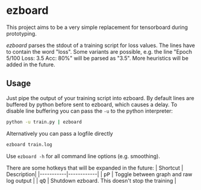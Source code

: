 # ezboard

This project aims to be a very simple replacement for tensorboard during prototyping.

*ezboard* parses the stdout of a training script for loss values. The lines have to contain the word "loss". Some variants are possible, e.g. the line "Epoch 5/100 Loss: 3.5 Acc: 80%" will be parsed as "3.5". More heuristics will be added in the future.

## Usage
Just pipe the output of your training script into ezboard. By default lines are buffered by python before sent to ezboard, which causes a delay. To disable line buffering you can pass the `-u` to the python interpreter:
```bash
python -u train.py | ezboard
```
Alternatively you can pass a logfile directly
```bash
ezboard train.log
```
Use `ezboard -h` for all command line options (e.g. smoothing).

There are some hotkeys that will be expanded in the future:
| Shortcut | Description|
|-----------|------------|
| <kbd>p</kbd><kbd>P</kbd> | Toggle between graph and raw log output |
| <kbd>q</kbd><kbd>Q</kbd> | Shutdown ezboard. This doesn't stop the training |
